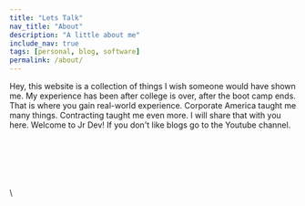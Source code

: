 ```yaml
---
title: "Lets Talk"
nav_title: "About"
description: "A little about me"
include_nav: true
tags: [personal, blog, software]
permalink: /about/
---
```


Hey, this website is a collection of things I wish someone would have shown me. My experience has been after college is over, after the boot camp ends. That is where you gain real-world experience. Corporate America taught me many things. Contracting taught me even more. I will share that with you here. Welcome to Jr Dev! If you don't like blogs go to the Youtube channel.
\
\
\
\
\
\
\
\
